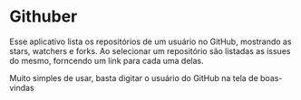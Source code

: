 # Githuber

Esse aplicativo lista os repositórios de um usuário no GitHub, mostrando as stars, watchers e forks. Ao selecionar um repositório são listadas as issues do mesmo, forncendo um link para cada uma delas.

Muito simples de usar, basta digitar o usuário do GitHub na tela de boas-vindas
